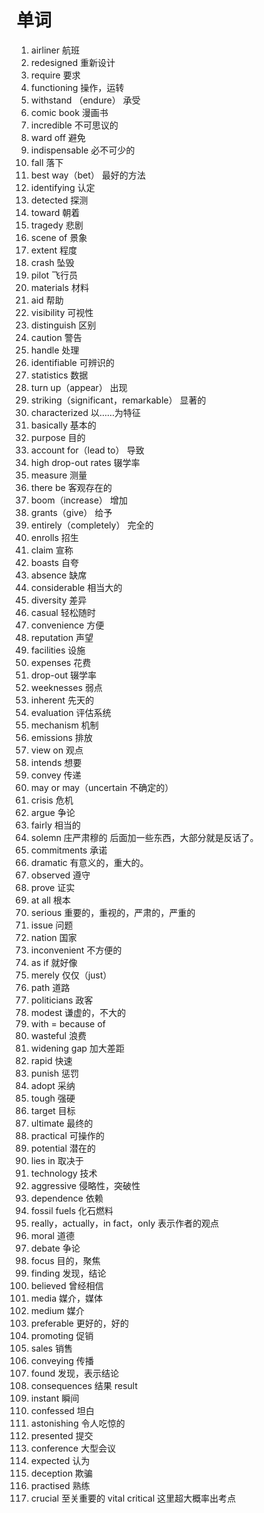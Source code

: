 #  单词

1. airliner     航班
2. redesigned  重新设计
3. require   要求
4. functioning  操作，运转
5. withstand （endure） 承受
6. comic book   漫画书
7. incredible   不可思议的
8. ward off   避免
9. indispensable  必不可少的
10. fall  落下
11. best way（bet）  最好的方法
12. identifying  认定
13. detected  探测
14. toward  朝着
15. tragedy  悲剧
16. scene of  景象
17. extent  程度
18. crash  坠毁
19. pilot 飞行员
20. materials  材料
21. aid   帮助
22. visibility    可视性 
23. distinguish   区别
24. caution  警告
25. handle  处理
26. identifiable  可辨识的
27. statistics  数据
28. turn up（appear） 出现
29. striking（significant，remarkable） 显著的
30. characterized  以……为特征
31. basically  基本的
32. purpose  目的
33. account for（lead to） 导致
34. high drop-out rates  辍学率
35. measure  测量
36. there be  客观存在的
37. boom（increase） 增加
38. grants（give） 给予
39. entirely（completely） 完全的
40. enrolls  招生
41. claim  宣称
42. boasts  自夸
43. absence  缺席
44. considerable  相当大的
45. diversity  差异
46. casual  轻松随时
47. convenience  方便
48. reputation  声望
49. facilities  设施
50. expenses  花费
51.  drop-out  辍学率
52. weeknesses  弱点
53. inherent  先天的
54. evaluation  评估系统
55. mechanism  机制
56. emissions  排放
57. view on  观点
58. intends  想要
59. convey  传递
60. may or may（uncertain 不确定的）
61. crisis  危机
62. argue  争论
63. fairly  相当的
64. solemn  庄严肃穆的   后面加一些东西，大部分就是反话了。
65. commitments  承诺
66. dramatic  有意义的，重大的。
67. observed  遵守
68. prove  证实
69. at all  根本
70. serious  重要的，重视的，严肃的，严重的
71. issue  问题
72. nation  国家
73. inconvenient  不方便的
74. as if  就好像
75. merely  仅仅（just）
76. path  道路
77. politicians  政客
78. modest  谦虚的，不大的
79. with = because of
80. wasteful  浪费
81. widening gap  加大差距
82. rapid  快速
83. punish  惩罚
84. adopt  采纳
85. tough  强硬
86. target  目标
87. ultimate  最终的
88. practical  可操作的
89. potential  潜在的
90. lies in  取决于
91. technology  技术
92. aggressive  侵略性，突破性
93. dependence  依赖
94. fossil fuels  化石燃料
95. really，actually，in fact，only  表示作者的观点
96. moral  道德
97. debate  争论
98. focus  目的，聚焦
98. finding  发现，结论
98. believed  曾经相信
98. media  媒介，媒体
98. medium  媒介
98. preferable  更好的，好的
98. promoting  促销
98. sales  销售
98. conveying  传播
98. found  发现，表示结论
98. consequences  结果 result
98. instant  瞬间
98. confessed  坦白
98. astonishing  令人吃惊的
98. presented  提交
98. conference  大型会议
98. expected  认为
98. deception  欺骗
98. practised  熟练
98. crucial  至关重要的 vital critical 这里超大概率出考点

